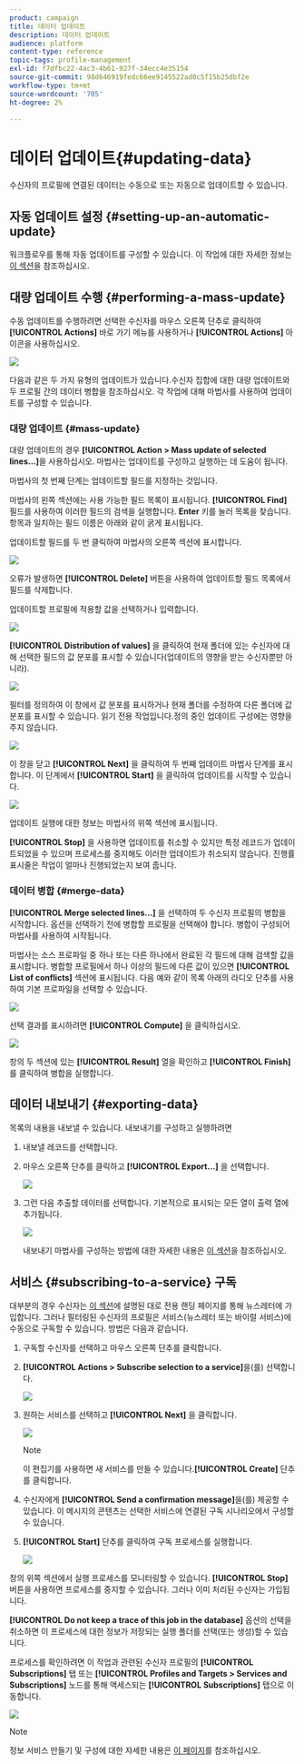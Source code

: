 ```yaml
---
product: campaign
title: 데이터 업데이트
description: 데이터 업데이트
audience: platform
content-type: reference
topic-tags: profile-management
exl-id: f7dfbc22-4ac3-4b61-927f-34ecc4e35154
source-git-commit: 98d646919fedc66ee9145522ad0c5f15b25dbf2e
workflow-type: tm+mt
source-wordcount: '705'
ht-degree: 2%

---
```


# 데이터 업데이트{#updating-data}

수신자의 프로필에 연결된 데이터는 수동으로 또는 자동으로 업데이트할 수 있습니다.

## 자동 업데이트 설정 {#setting-up-an-automatic-update}

워크플로우를 통해 자동 업데이트를 구성할 수 있습니다. 이 작업에 대한 자세한 정보는 [이 섹션](../../workflow/using/update-data.md)을 참조하십시오.

## 대량 업데이트 수행 {#performing-a-mass-update}

수동 업데이트를 수행하려면 선택한 수신자를 마우스 오른쪽 단추로 클릭하여 **[!UICONTROL Actions]** 바로 가기 메뉴를 사용하거나 **[!UICONTROL Actions]** 아이콘을 사용하십시오.

![](assets/s_ncs_user_action_icon.png)

다음과 같은 두 가지 유형의 업데이트가 있습니다.수신자 집합에 대한 대량 업데이트와 두 프로필 간의 데이터 병합을 참조하십시오. 각 작업에 대해 마법사를 사용하여 업데이트를 구성할 수 있습니다.

### 대량 업데이트 {#mass-update}

대량 업데이트의 경우 **[!UICONTROL Action > Mass update of selected lines...]**&#x200B;을 사용하십시오. 마법사는 업데이트를 구성하고 실행하는 데 도움이 됩니다.

마법사의 첫 번째 단계는 업데이트할 필드를 지정하는 것입니다.

마법사의 왼쪽 섹션에는 사용 가능한 필드 목록이 표시됩니다. **[!UICONTROL Find]** 필드를 사용하여 이러한 필드의 검색을 실행합니다. **Enter** 키를 눌러 목록을 찾습니다. 항목과 일치하는 필드 이름은 아래와 같이 굵게 표시됩니다.

업데이트할 필드를 두 번 클릭하여 마법사의 오른쪽 섹션에 표시합니다.

![](assets/s_ncs_user_update_wizard01_1.png)

오류가 발생하면 **[!UICONTROL Delete]** 버튼을 사용하여 업데이트할 필드 목록에서 필드를 삭제합니다.

업데이트할 프로필에 적용할 값을 선택하거나 입력합니다.

![](assets/s_ncs_user_update_wizard01_12.png)

**[!UICONTROL Distribution of values]** 을 클릭하여 현재 폴더에 있는 수신자에 대해 선택한 필드의 값 분포를 표시할 수 있습니다(업데이트의 영향을 받는 수신자뿐만 아니라).

![](assets/s_ncs_user_update_wizard01_2.png)

필터를 정의하여 이 창에서 값 분포를 표시하거나 현재 폴더를 수정하여 다른 폴더에 값 분포를 표시할 수 있습니다. 읽기 전용 작업입니다.정의 중인 업데이트 구성에는 영향을 주지 않습니다.

![](assets/s_ncs_user_update_wizard01_3.png)

이 창을 닫고 **[!UICONTROL Next]** 을 클릭하여 두 번째 업데이트 마법사 단계를 표시합니다. 이 단계에서 **[!UICONTROL Start]** 을 클릭하여 업데이트를 시작할 수 있습니다.

![](assets/s_ncs_user_update_wizard01_4.png)

업데이트 실행에 대한 정보는 마법사의 위쪽 섹션에 표시됩니다.

**[!UICONTROL Stop]** 을 사용하면 업데이트를 취소할 수 있지만 특정 레코드가 업데이트되었을 수 있으며 프로세스를 중지해도 이러한 업데이트가 취소되지 않습니다. 진행률 표시줄은 작업이 얼마나 진행되었는지 보여 줍니다.

### 데이터 병합 {#merge-data}

**[!UICONTROL Merge selected lines...]** 을 선택하여 두 수신자 프로필의 병합을 시작합니다. 옵션을 선택하기 전에 병합할 프로필을 선택해야 합니다. 병합이 구성되어 마법사를 사용하여 시작됩니다.

마법사는 소스 프로파일 중 하나 또는 다른 하나에서 완료된 각 필드에 대해 검색할 값을 표시합니다. 병합할 프로필에서 하나 이상의 필드에 다른 값이 있으면 **[!UICONTROL List of conflicts]** 섹션에 표시됩니다. 다음 예와 같이 목록 아래의 라디오 단추를 사용하여 기본 프로파일을 선택할 수 있습니다.

![](assets/s_ncs_user_merge_wizard01_1.png)

선택 결과를 표시하려면 **[!UICONTROL Compute]** 을 클릭하십시오.

![](assets/s_ncs_user_merge_wizard01_2.png)

창의 두 섹션에 있는 **[!UICONTROL Result]** 열을 확인하고 **[!UICONTROL Finish]** 를 클릭하여 병합을 실행합니다.

## 데이터 내보내기 {#exporting-data}

목록의 내용을 내보낼 수 있습니다. 내보내기를 구성하고 실행하려면

1. 내보낼 레코드를 선택합니다.
1. 마우스 오른쪽 단추를 클릭하고 **[!UICONTROL Export...]** 을 선택합니다.

   ![](assets/s_ncs_user_export_list.png)

1. 그런 다음 추출할 데이터를 선택합니다. 기본적으로 표시되는 모든 열이 출력 열에 추가됩니다.

   ![](assets/s_ncs_user_export_list_start.png)

   내보내기 마법사를 구성하는 방법에 대한 자세한 내용은 [이 섹션](../../platform/using/executing-export-jobs.md)을 참조하십시오.

## 서비스 {#subscribing-to-a-service} 구독

대부분의 경우 수신자는 [이 섹션](../../delivery/using/managing-subscriptions.md)에 설명된 대로 전용 랜딩 페이지를 통해 뉴스레터에 가입합니다. 그러나 필터링된 수신자의 프로필은 서비스(뉴스레터 또는 바이럴 서비스)에 수동으로 구독할 수 있습니다. 방법은 다음과 같습니다.

1. 구독할 수신자를 선택하고 마우스 오른쪽 단추를 클릭합니다.
1. **[!UICONTROL Actions > Subscribe selection to a service]**&#x200B;을(를) 선택합니다.

   ![](assets/s_ncs_user_selection_subscribe_service.png)

1. 원하는 서비스를 선택하고 **[!UICONTROL Next]** 을 클릭합니다.

   ![](assets/s_ncs_user_selection_subscribe_service_2.png)

   >[!NOTE]
   >
   >이 편집기를 사용하면 새 서비스를 만들 수 있습니다.**[!UICONTROL Create]** 단추를 클릭합니다.

1. 수신자에게 **[!UICONTROL Send a confirmation message]**&#x200B;을(를) 제공할 수 있습니다. 이 메시지의 콘텐츠는 선택한 서비스에 연결된 구독 시나리오에서 구성할 수 있습니다.
1. **[!UICONTROL Start]** 단추를 클릭하여 구독 프로세스를 실행합니다.

   ![](assets/s_ncs_user_selection_subscribe_service_3.png)

창의 위쪽 섹션에서 실행 프로세스를 모니터링할 수 있습니다. **[!UICONTROL Stop]** 버튼을 사용하면 프로세스를 중지할 수 있습니다. 그러나 이미 처리된 수신자는 가입됩니다.

**[!UICONTROL Do not keep a trace of this job in the database]** 옵션의 선택을 취소하면 이 프로세스에 대한 정보가 저장되는 실행 폴더를 선택(또는 생성)할 수 있습니다.

프로세스를 확인하려면 이 작업과 관련된 수신자 프로필의 **[!UICONTROL Subscriptions]** 탭 또는 **[!UICONTROL Profiles and Targets > Services and Subscriptions]** 노드를 통해 액세스되는 **[!UICONTROL Subscriptions]** 탭으로 이동합니다.

![](assets/s_ncs_user_selection_subscribe_service_4.png)

>[!NOTE]
>
>정보 서비스 만들기 및 구성에 대한 자세한 내용은 [이 페이지](../../delivery/using/managing-subscriptions.md)를 참조하십시오.
